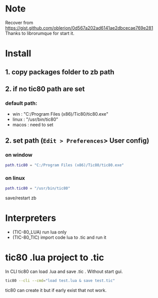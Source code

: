 # Note
Recover from https://gist.github.com/oblerion/0d567a202ad6141ae2dbcecae769e281<br>
Thanks to librorumque for start it.<br>

# Install
## 1. copy packages folder to zb path
## 2. if no tic80 path are set
### default path:
- win :  "C:/Program Files (x86)/Tic80/tic80.exe"
- linux : "/usr/bin/tic80"
- macos : need to set
## 2. set path (`Edit > Preferences`> User config)
### on window
```lua
path.tic80 = "C:/Program Files (x86)/Tic80/tic80.exe"
```

### on linux
```lua
path.tic80 = "/usr/bin/tic80"
```
save/restart zb 

# Interpreters
- (TIC-80_LUA) run lua only
- (TIC-80_TIC) import code lua to .tic and run it


# tic80 .lua project to .tic
In CLI tic80 can load .lua and save .tic . Without start gui.
```sh
tic80 --cli --cmd="load test.lua & save test.tic"
```
tic80 can create it but if early exist that not work.
